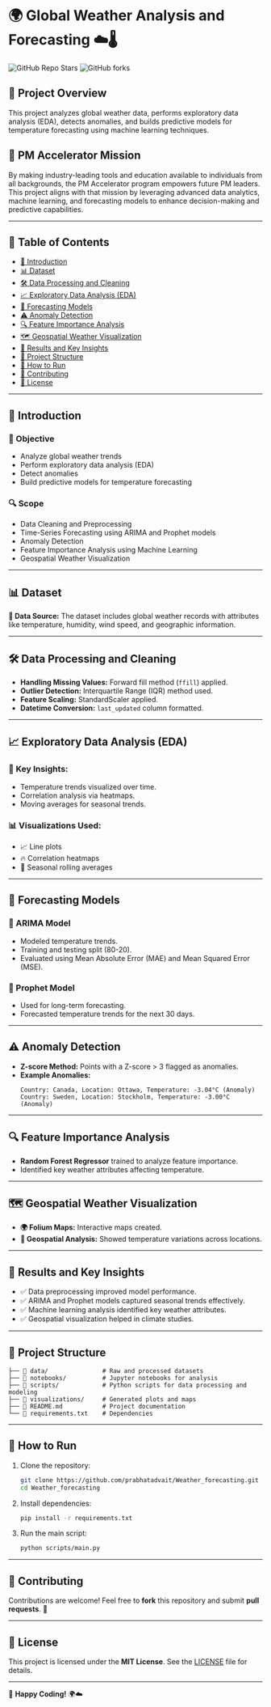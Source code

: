 # 🌍 Global Weather Analysis and Forecasting ☁️🌡️

![GitHub Repo Stars](https://img.shields.io/github/stars/prabhatadvait/Weather_forecasting?style=social) ![GitHub forks](https://img.shields.io/github/forks/prabhatadvait/Weather_forecasting?style=social)

## 📌 Project Overview
This project analyzes global weather data, performs exploratory data analysis (EDA), detects anomalies, and builds predictive models for temperature forecasting using machine learning techniques.

## 🎯 PM Accelerator Mission
By making industry-leading tools and education available to individuals from all backgrounds, the PM Accelerator program empowers future PM leaders. This project aligns with that mission by leveraging advanced data analytics, machine learning, and forecasting models to enhance decision-making and predictive capabilities.

---

## 📜 Table of Contents
- [🌟 Introduction](#-introduction)
- [📊 Dataset](#-dataset)
- [🛠️ Data Processing and Cleaning](#-data-processing-and-cleaning)
- [📈 Exploratory Data Analysis (EDA)](#-exploratory-data-analysis-eda)
- [🤖 Forecasting Models](#-forecasting-models)
- [⚠️ Anomaly Detection](#-anomaly-detection)
- [🔍 Feature Importance Analysis](#-feature-importance-analysis)
- [🗺️ Geospatial Weather Visualization](#-geospatial-weather-visualization)
- [📌 Results and Key Insights](#-results-and-key-insights)
- [📂 Project Structure](#-project-structure)
- [🚀 How to Run](#-how-to-run)
- [🤝 Contributing](#-contributing)
- [📜 License](#-license)

---

## 🌟 Introduction
### 🎯 Objective
- Analyze global weather trends
- Perform exploratory data analysis (EDA)
- Detect anomalies
- Build predictive models for temperature forecasting

### 🔍 Scope
- Data Cleaning and Preprocessing
- Time-Series Forecasting using ARIMA and Prophet models
- Anomaly Detection
- Feature Importance Analysis using Machine Learning
- Geospatial Weather Visualization

---

## 📊 Dataset
**📂 Data Source:**
The dataset includes global weather records with attributes like temperature, humidity, wind speed, and geographic information.

---

## 🛠️ Data Processing and Cleaning
- **Handling Missing Values:** Forward fill method (`ffill`) applied.
- **Outlier Detection:** Interquartile Range (IQR) method used.
- **Feature Scaling:** StandardScaler applied.
- **Datetime Conversion:** `last_updated` column formatted.

---

## 📈 Exploratory Data Analysis (EDA)
### 🔑 Key Insights:
- Temperature trends visualized over time.
- Correlation analysis via heatmaps.
- Moving averages for seasonal trends.

### 📊 Visualizations Used:
- 📈 Line plots
- 🔥 Correlation heatmaps
- 📅 Seasonal rolling averages

---

## 🤖 Forecasting Models
### 📌 ARIMA Model
- Modeled temperature trends.
- Training and testing split (80-20).
- Evaluated using Mean Absolute Error (MAE) and Mean Squared Error (MSE).

### 🚀 Prophet Model
- Used for long-term forecasting.
- Forecasted temperature trends for the next 30 days.

---

## ⚠️ Anomaly Detection
- **Z-score Method:** Points with a Z-score > 3 flagged as anomalies.
- **Example Anomalies:**
  ```plaintext
  Country: Canada, Location: Ottawa, Temperature: -3.04°C (Anomaly)
  Country: Sweden, Location: Stockholm, Temperature: -3.00°C (Anomaly)
  ```

---

## 🔍 Feature Importance Analysis
- **Random Forest Regressor** trained to analyze feature importance.
- Identified key weather attributes affecting temperature.

---

## 🗺️ Geospatial Weather Visualization
- **🌍 Folium Maps:** Interactive maps created.
- **📌 Geospatial Analysis:** Showed temperature variations across locations.

---

## 📌 Results and Key Insights
- ✅ Data preprocessing improved model performance.
- ✅ ARIMA and Prophet models captured seasonal trends effectively.
- ✅ Machine learning analysis identified key weather attributes.
- ✅ Geospatial visualization helped in climate studies.

---

## 📂 Project Structure
```plaintext
├── 📂 data/               # Raw and processed datasets
├── 📂 notebooks/          # Jupyter notebooks for analysis
├── 📂 scripts/            # Python scripts for data processing and modeling
├── 📂 visualizations/     # Generated plots and maps
├── 📄 README.md           # Project documentation
└── 📄 requirements.txt    # Dependencies
```

---

## 🚀 How to Run
1. Clone the repository:
   ```bash
   git clone https://github.com/prabhatadvait/Weather_forecasting.git
   cd Weather_forecasting
   ```
2. Install dependencies:
   ```bash
   pip install -r requirements.txt
   ```
3. Run the main script:
   ```bash
   python scripts/main.py
   ```

---

## 🤝 Contributing
Contributions are welcome! Feel free to **fork** this repository and submit **pull requests**. 🌟

---

## 📜 License
This project is licensed under the **MIT License**. See the [LICENSE](LICENSE) file for details.

---

🚀 **Happy Coding!** 🌍☁️

